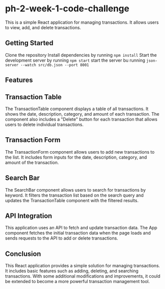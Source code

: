 # ph-2-week-1-code-challenge
This is a simple React application for managing transactions. It
allows users to view, add, and delete transactions.

## Getting Started
Clone the repository
Install dependencies by running `npm install`
Start the development server by running `npm start`
start the server bu running `json-server --watch src/db.json --port 8001`

## Features

## Transaction Table
The TransactionTable component displays a table of all transactions. It shows the date, description, category, and amount of each transaction. The component also includes a "Delete" button for each transaction that allows users to delete individual transactions.

## Transaction Form
The TransactionForm component allows users to add new transactions to the list. It includes form inputs for the date, description, category, and amount of the transaction.

## Search Bar
The SearchBar component allows users to search for transactions by keyword. It filters the transaction list based on the search query and updates the TransactionTable component with the filtered results.

## API Integration
This application uses an API to fetch and update transaction data. The App component fetches the initial transaction data when the page loads and sends requests to the API to add or delete transactions.

## Conclusion
This React application provides a simple solution for managing transactions. It includes basic features such as adding, deleting, and searching transactions. With some additional modifications and improvements, it could be extended to become a more powerful transaction management tool.